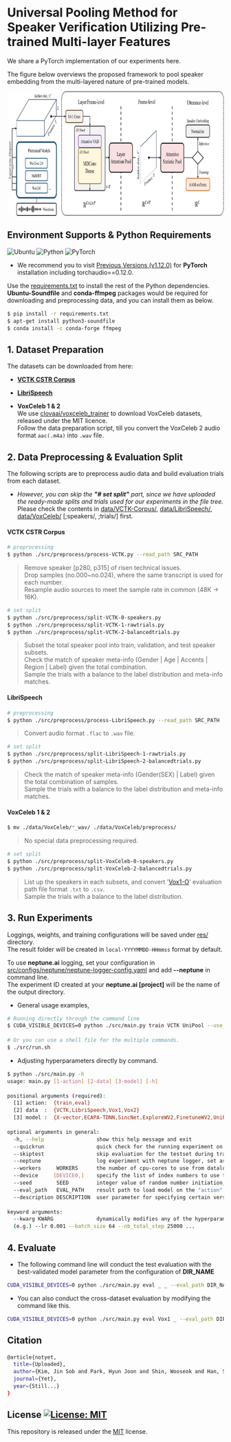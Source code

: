 # Universal Pooling Method for Speaker Verification Utilizing Pre-trained Multi-layer Features
We share a PyTorch implementation of our experiments here.

The figure below overviews the proposed framework to pool speaker embedding from the multi-layered nature of pre-trained models.
<p align="center">
<img src="/img/Fig-Overall_framework_v0.png" width="900" height="290">
</p>

## Environment Supports & Python Requirements
![Ubuntu](https://img.shields.io/badge/Ubuntu-18.04+-E95420?style=for-the-badge&logo=ubuntu&logoColor=E95420)
![Python](https://img.shields.io/badge/Python-3.8.8-3670A0?style=for-the-badge&logo=python&logoColor=ffdd54)
![PyTorch](https://img.shields.io/badge/PyTorch-1.12.0-%23EE4C2C?style=for-the-badge&logo=PyTorch&logoColor=%23EE4C2C)   
* We recommend you to visit [Previous Versions (v1.12.0)](https://pytorch.org/get-started/previous-versions/#v1120) for **PyTorch** installation including torchaudio==0.12.0.

Use the [requirements.txt](/requirements.txt) to install the rest of the Python dependencies.   
**Ubuntu-Soundfile** and **conda-ffmpeg** packages would be required for downloading and preprocessing data, and you can install them as below.

```bash
$ pip install -r requirements.txt
$ apt-get install python3-soundfile
$ conda install -c conda-forge ffmpeg
```

## 1. Dataset Preparation

The datasets can be downloaded from here:

* [**VCTK CSTR Corpus**](https://doi.org/10.7488/ds/2645)

* [**LibriSpeech**](https://www.openslr.org/12)

* **VoxCeleb 1 & 2**  
  We use [clovaai/voxceleb_trainer](https://github.com/clovaai/voxceleb_trainer) to download VoxCeleb datasets, released under the MIT licence.  
  Follow the data preparation script, till you convert the VoxCeleb 2 audio format ```aac(.m4a)``` into ```.wav``` file.


## 2. Data Preprocessing & Evaluation Split
The following scripts are to preprocess audio data and build evaluation trials from each dataset.
* _However, you can skip the **"# set split"** part, since we have uploaded the ready-made splits and trials used for our experiments in the file tree._  
  Please check the contents in [data/VCTK-Corpus/](data/VCTK-Corpus/preprocess), [data/LibriSpeech/](data/LibriSpeech/preprocess), [data/VoxCeleb/](data/VoxCeleb/preprocess) [;speakers/, ;trials/] first.

#### VCTK CSTR Corpus  
```bash
# preprocessing
$ python ./src/preprocess/process-VCTK.py --read_path SRC_PATH
```
>Remove speaker [p280, p315] of risen technical issues.  
>Drop samples (no.000~no.024), where the same transcript is used for each number.  
>Resample audio sources to meet the sample rate in common (48K &rarr; 16K).

```bash
# set split
$ python ./src/preprocess/split-VCTK-0-speakers.py
$ python ./src/preprocess/split-VCTK-1-rawtrials.py
$ python ./src/preprocess/split-VCTK-2-balancedtrials.py
```
>Subset the total speaker pool into train, validation, and test speaker subsets.  
>Check the match of speaker meta-info (Gender | Age | Accents | Region | Label) given the total combination.  
>Sample the trials with a balance to the label distribution and meta-info matches.

#### LibriSpeech
```bash
# preprocessing
$ python ./src/preprocess/process-LibriSpeech.py --read_path SRC_PATH
```
>Convert audio format ```.flac``` to ```.wav``` file.

```bash
# set split
$ python ./src/preprocess/split-LibriSpeech-1-rawtrials.py
$ python ./src/preprocess/split-LibriSpeech-2-balancedtrials.py
```
>Check the match of speaker meta-info (Gender(SEX) | Label) given the total combination of samples.  
>Sample the trials with a balance to the label distribution and meta-info matches.

#### VoxCeleb 1 & 2  
```bash
$ mv ./data/VoxCeleb/*_wav/ ./data/VoxCeleb/preprocess/
```
>No special data preprocessing required.

```bash
# set split
$ python ./src/preprocess/split-VoxCeleb-0-speakers.py
$ python ./src/preprocess/split-VoxCeleb-2-balancedtrials.py
```
>List up the speakers in each subsets, and convert '[Vox1-O](https://www.robots.ox.ac.uk/~vgg/data/voxceleb/vox1.html)' evaluation path file format ```.txt``` to ```.csv```.  
>Sample the trials with a balance to the label distribution.

## 3. Run Experiments
Loggings, weights, and training configurations will be saved under [res/](/res) directory.  
The result folder will be created in ```local-YYYYMMDD-HHmmss``` format by default.

To use **neptune.ai** logging, set your configuration in [src/configs/neptune/neptune-logger-config.yaml](/src/configs/neptune/neptune-logger-config.yaml) and add **--neptune** in command line.  
The experiment ID created at your **neptune.ai [project]** will be the name of the output directory.

* General usage examples,
```bash
# Running directly through the command line
$ CUDA_VISIBLE_DEVICES=0 python ./src/main.py train VCTK UniPool --use_pretrain --frz_pretrain --batch_size 128 --seed 9973 --backbone_cfg facebook/wav2vec2-base --nb_total_step 10000 --nb_steps_eval 1000;

# Or you can use a shell file for the multiple commands.
$ ./src/run.sh
```

* Adjusting hyperparameters directly by command.
```bash
$ python ./src/main.py -h
usage: main.py [1-action] [2-data] [3-model] [-h]

positional arguments (required):
  [1] action:  {train,eval}
  [2] data  :  {VCTK,LibriSpeech,Vox1,Vox2}
  [3] model :  {X-vector,ECAPA-TDNN,SincNet,ExploreWV2,FinetuneWV2,UniPool}

optional arguments in general:
  -h, --help                 show this help message and exit
  --quickrun                 quick check for the running experiment on the modification, set as True if given
  --skiptest                 skip evaluation for the testset during training, set as True if given
  --neptune                  log experiment with neptune logger, set as True if given
  --workers     WORKERS      the number of cpu-cores to use from dataloader (per each device), defaults to: 4
  --device     [DEVICE0,]    specify the list of index numbers to use the cuda devices, defaults to: [0]
  --seed        SEED         integer value of random number initiation, defaults to: 42
  --eval_path   EVAL_PATH    result path to load model on the "action" given as {eval}, defaults to: None
  --description DESCRIPTION  user parameter for specifying certain version, Defaults to "Untitled".

keyword arguments:
  --kwarg KWARG              dynamically modifies any of the hyperparameters declared in ../configs/.../...*.yaml or ./benchmarks/...*.yaml
  (e.g.) --lr 0.001 --batch_size 64 --nb_total_step 25000 ...
```
## 4. Evaluate
* The following command line will conduct the test evaluation with the best-validated model parameter from the configuration of **DIR_NAME**
```bash
CUDA_VISIBLE_DEVICES=0 python ./src/main.py eval _ _ --eval_path DIR_NAME;
```
* You can also conduct the cross-dataset evaluation by modifying the command like this.
```bash
CUDA_VISIBLE_DEVICES=0 python ./src/main.py eval Vox1 _ --eval_path DIR_NAME;
```

## Citation  
```bash
@article{notyet,
  title={Uploaded},
  author={Kim, Jin Sob and Park, Hyun Joon and Shin, Wooseok and Han, Sung Won},
  journal={Yet},
  year={Still...}
}
```

## License [![License: MIT](https://img.shields.io/badge/License-MIT-yellow.svg)](https://opensource.org/licenses/MIT)
This repository is released under the [MIT](https://choosealicense.com/licenses/mit/) license.
